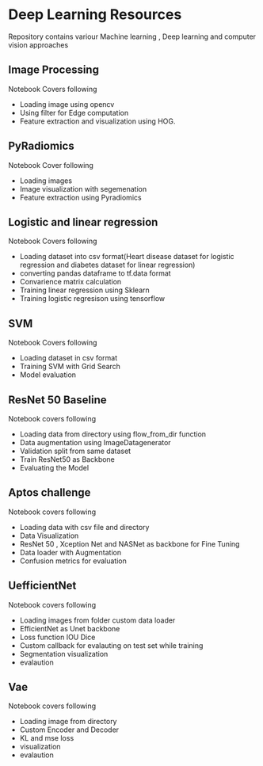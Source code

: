 # Deep Learning Resources
Repository contains variour Machine learning , Deep learning and computer vision approaches
## Image Processing 

Notebook Covers following
- Loading image using opencv
- Using filter for Edge computation
- Feature extraction and visualization using HOG.

## PyRadiomics
Notebook Cover following
- Loading images 
- Image visualization with segemenation 
- Feature extraction using Pyradiomics

## Logistic and linear regression
Notebook Covers following
- Loading dataset into csv format(Heart disease dataset for logistic regression and diabetes dataset for linear regression)
- converting pandas dataframe to tf.data format
- Convarience matrix calculation
- Training linear regression using Sklearn 
- Training logistic regresison using tensorflow

## SVM 
Notebook Covers following 
- Loading dataset in csv format
- Training SVM with Grid Search 
- Model evaluation

## ResNet 50 Baseline
Notebook covers following 
- Loading data from directory using flow_from_dir function
- Data augmentation using ImageDatagenerator
- Validation split from same dataset 
- Train ResNet50 as Backbone 
- Evaluating the Model

## Aptos challenge 
Notebook covers following
- Loading data with csv file and directory
- Data Visualization 
- ResNet 50 , Xception Net and NASNet as backbone for Fine Tuning
- Data loader with Augmentation
- Confusion metrics for evaluation

## UefficientNet
Notebook covers following 
- Loading images from folder custom data loader
- EfficientNet as Unet backbone 
- Loss function IOU Dice
- Custom callback for evalauting on test set while training 
- Segmentation visualization 
- evalaution 

## Vae 
Notebook covers following
- Loading image from directory 
- Custom Encoder and Decoder 
- KL and mse loss
- visualization 
- evalaution 

